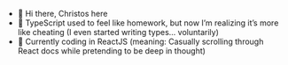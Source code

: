 - 👋 Hi there, Christos here
- 👀 TypeScript used to feel like homework, but now I’m realizing it’s more like cheating (I even started writing types... voluntarily)
- 🌱 Currently coding in ReactJS (meaning: Casually scrolling through React docs while pretending to be deep in thought)

<!---
ChrisAnag/ChrisAnag is a ✨ special ✨ repository because its `README.md` (this file) appears on your GitHub profile.
You can click the Preview link to take a look at your changes.
--->
